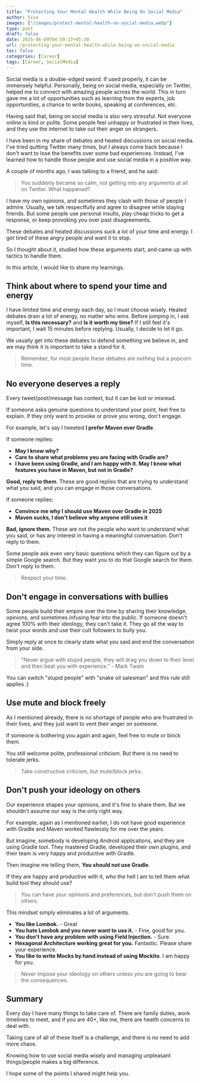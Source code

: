 ```yaml
---
title: "Protecting Your Mental Health While Being On Social Media"
author: Siva
images: ["/images/protect-mental-health-on-social-media.webp"]
type: post
draft: false
date: 2025-06-09T04:59:17+05:30
url: /protecting-your-mental-health-while-being-on-social-media
toc: false
categories: [Career]
tags: [Career, SocialMedia]
---
```


Social media is a double-edged sword. If used properly, it can be immensely helpful.
Personally, being on social media, especially on Twitter, helped me to connect with amazing people across the world.
This in turn gave me a lot of opportunities such as learning from the experts, job opportunities, a chance to write books, speaking at conferences, etc.

Having said that, being on social media is also very stressful. Not everyone online is kind or polite.
Some people feel unhappy or frustrated in their lives, and they use the internet to take out their anger on strangers.

I have been in my share of debates and heated discussions on social media. I've tried quitting Twitter many times, 
but I always come back because I don't want to lose the benefits over some bad experiences. 
Instead, I've learned how to handle those people and use social media in a positive way.

A couple of months ago, I was talking to a friend, and he said:

> You suddenly became so calm, not getting into any arguments at all on Twitter. What happened?

I have my own opinions, and sometimes they clash with those of people I admire.
Usually, we talk respectfully and agree to disagree while staying friends.
But some people use personal insults, play cheap tricks to get a response, or keep provoking you over past disagreements.

These debates and heated discussions suck a lot of your time and energy.
I got tired of these angry people and want it to stop.

So I thought about it, studied how these arguments start, and came up with tactics to handle them. 

In this article, I would like to share my learnings.

## Think about where to spend your time and energy
I have limited time and energy each day, so I must choose wisely.
Heated debates drain a lot of energy, no matter who wins.
Before jumping in, I ask myself, **Is this necessary?** and **Is it worth my time?**
If I still feel it's important, I wait 15 minutes before replying. Usually, I decide to let it go.

We usually get into these debates to defend something we believe in, and we may think it is important to take a stand for it.

> Remember, for most people these debates are nothing but a popcorn time.

## No everyone deserves a reply
Every tweet/post/message has context, but it can be lost or misread.

If someone asks genuine questions to understand your point, feel free to explain.
If they only want to provoke or prove you wrong, don't engage.

For example, let's say I tweeted **I prefer Maven over Gradle**.

If someone replies:
* **May I know why?**
* **Care to share what problems you are facing with Gradle are?**
* **I have been using Gradle, and I am happy with it. May I know what features you have in Maven, but not in Gradle?** 
 
**Good, reply to them**. These are good replies that are trying to understand what you said, and you can engage in those conversations.

If someone replies:

* **Convince me why I should use Maven over Gradle in 2025**
* **Maven sucks, I don't believe why anyone still uses it**

**Bad, ignore them**. These are not the people who want to understand what you said, or has any interest in having a meaningful conversation. Don't reply to them.

Some people ask even very basic questions which they can figure out by a simple Google search. 
But they want you to do that Google search for them. 
Don't reply to them.

> Respect your time.

## Don't engage in conversations with bullies
Some people build their empire over the time by sharing their knowledge, opinions, and sometimes infusing fear into the public.
If someone doesn't agree 100% with their ideology, they can't take it.
They go all the way to twist your words and use their cult followers to bully you.

Simply reply at once to clearly state what you said and end the conversation from your side.

> "Never argue with stupid people, they will drag you down to their level and then beat you with experience." - Mark Twain

You can switch "stupid people" with "snake oil salesman" and this rule still applies :)

## Use mute and block freely
As I mentioned already, there is no shortage of people who are frustrated in their lives, and they just want to vent their anger on someone.

If someone is bothering you again and again, feel free to mute or block them.

You still welcome polite, professional criticism. But there is no need to tolerate jerks.

> Take constructive criticism, but mute/block jerks.

## Don't push your ideology on others
Our experience shapes your opinions, and it's fine to share them.
But we shouldn't assume our way is the only right way.

For example, again as I mentioned earlier, I do not have good experience with Gradle and Maven worked flawlessly for me over the years.

But imagine, somebody is developing Android applications, and they are using Gradle tool.
They mastered Gradle, developed their own plugins, and their team is very happy and productive with Gradle.

Then imagine me telling them, **You should not use Gradle**.

If they are happy and productive with it, who the hell I am to tell them what build tool they should use?

> You can have your opinions and preferences, but don't push them on others.

This mindset simply eliminates a lot of arguments.

* **You like Lombok.** - Great 
* **You hate Lombok and you never want to use it.** - Fine, good for you.
* **You don't have any problem with using Field Injection.** - Sure.
* **Hexagonal Architecture working great for you.** Fantastic. Please share your experience.
* **You like to write Mocks by hand instead of using Mockito**. I am happy for you.

> Never impose your ideology on others unless you are going to bear the consequences.

## Summary
Every day I have many things to take care of.
There are family duties, work timelines to meet, and if you are 40+, like me, there are health concerns to deal with.

Taking care of all of these itself is a challenge, and there is no need to add more chaos.

Knowing how to use social media wisely and managing unpleasant things/people makes a big difference.

I hope some of the points I shared might help you.
